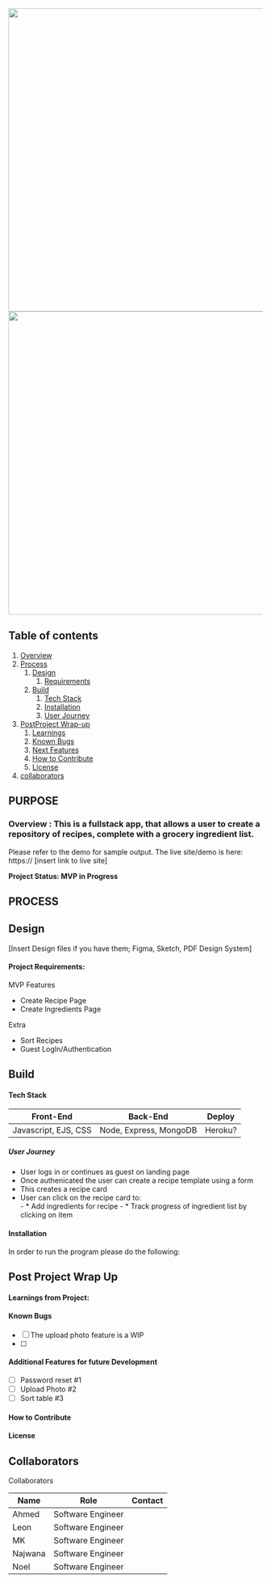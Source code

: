 <!-- ![recipes](https://user-images.githubusercontent.com/102767737/194160453-9b6a25d7-3dc2-4f1f-83a2-69b36fa43e12.png) -->
<img src="https://user-images.githubusercontent.com/102767737/194160453-9b6a25d7-3dc2-4f1f-83a2-69b36fa43e12.png" width="600">
<!-- ![ingredients](https://user-images.githubusercontent.com/102767737/194160475-8d792521-f124-432b-bf32-6246130dd383.png) -->
<img src="https://user-images.githubusercontent.com/102767737/194160475-8d792521-f124-432b-bf32-6246130dd383.png" width="600" align="center">


## Table of contents
1. [Overview](#overview)
2. [Process](#process)
    1. [Design](#design)
       1. [Requirements](#requirements)
    3. [Build](#build)
        1. [Tech Stack](#stack)
        3. [Installation](#installation)
        4. [User Journey](#userjourney)
5. [PostProject Wrap-up](#post)
    1. [Learnings](#learnings)
    2. [Known Bugs](#bugs)
    3. [Next Features](#features)
    4. [How to Contribute](#contribute)
    5. [License](#license)
7. [collaborators](#collab)

## PURPOSE
### Overview  <a name="overview"></a>: This is a fullstack app, that allows a user to create a repository of recipes, complete with a grocery ingredient list. 

Please refer to the demo for sample output. 
The live site/demo is here: https:// [insert link to live site]

**Project Status: MVP in Progress**


## PROCESS <a name="process"></a>
## Design <a name="design"></a>

[Insert Design files if you have them; Figma, Sketch, PDF Design System]




#### Project Requirements:  <a name="requirements"></a>

MVP Features 
- Create Recipe Page
- Create Ingredients Page 


Extra
- Sort Recipes 
- Guest LogIn/Authentication 




## Build <a name="build"></a>



#### Tech Stack <a name="stack"></a>

| Front-End | Back-End | Deploy |
| --- | --- | --- |
 | Javascript, EJS, CSS | Node, Express, MongoDB | Heroku? |



##### *User Journey* <a name="journey"></a>
- User logs in or continues as guest on landing page 
- Once authenicated the user can create a recipe template using a form
- This creates a recipe card
- User can click on the recipe card to:  
        - * Add ingredients for recipe
        - * Track progress of ingredient list by clicking on item
        


#### Installation <a name="installation"></a>

In order to run the program please do the following:


## Post Project Wrap Up <a name="post"></a>


#### Learnings from Project:<a name="learnings"></a>





#### Known Bugs <a name="bugs"></a>
- [ ] The upload photo feature is a WIP
- [ ] 


#### Additional Features for future Development <a name="features"></a>
- [ ] Password reset #1
- [ ] Upload Photo #2 
- [ ] Sort table  #3

#### How to Contribute <a name="Contribute"></a>

#### License <a name="license"></a>

## Collaborators <a name="collab"></a>



Collaborators

| Name | Role| Contact |
| --- | --- | --- |
 |Ahmed | Software Engineer| |
| Leon |  Software Engineer |  |
| MK |  Software Engineer ||
| Najwana |  Software Engineer ||
| Noel |  Software Engineer ||


